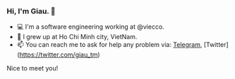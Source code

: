### Hi, I'm Giau. 👋

- 💻 I'm a software engineering working at @viecco. 
- 🏡 I grew up at Ho Chi Minh city, VietNam.
- 📫 You can reach me to ask for help any problem via: [Telegram](https://t.me/giautm), [Twitter] (https://twitter.com/giau_tm)

Nice to meet you!
<!--
**giautm/giautm** is a ✨ _special_ ✨ repository because its `README.md` (this file) appears on your GitHub profile.

Here are some ideas to get you started:

- 🔭 I’m currently working on ...
- 🌱 I’m currently learning ...
- 👯 I’m looking to collaborate on ...
- 🤔 I’m looking for help with ...
- 💬 Ask me about ...
- 😄 Pronouns: ...
- ⚡ Fun fact: ...
-->
